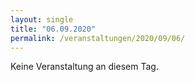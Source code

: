 ```yaml
---
layout: single
title: "06.09.2020"
permalink: /veranstaltungen/2020/09/06/
---
```


Keine Veranstaltung an diesem Tag.
